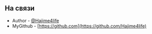 ## На связи
- Author - [@Hajime4life](https://instagram.com/hajime_4_life?igshid=NGVhN2U2NjQ0Yg==)
- MyGithub - [https://github.com](https://github.com/Hajime4life)